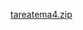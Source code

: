 
[tareatema4.zip](https://github.com/Bismarck-v/openbootcampJavabasic3.readme/files/8850055/tareatema4.zip)
